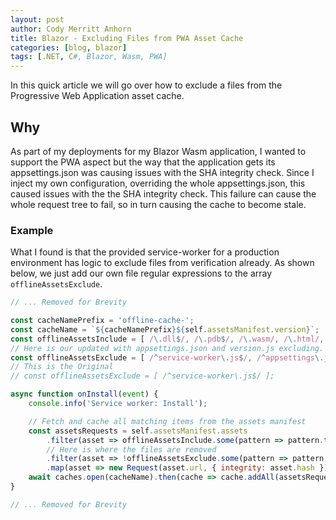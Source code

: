 ```yaml
---
layout: post
author: Cody Merritt Anhorn
title: Blazor - Excluding Files from PWA Asset Cache
categories: [blog, blazor]
tags: [.NET, C#, Blazor, Wasm, PWA]
---
```


In this quick article we will go over how to exclude a files from the Progressive Web Application asset cache.

## Why

As part of my deployments for my Blazor Wasm application, I wanted to support the PWA aspect but the way that the application gets its appsettings.json was causing issues with the SHA integrity check. Since I inject my own configuration, overriding the whole appsettings.json, this caused issues with the the SHA integrity check. This failure can cause the whole request tree to fail, so in turn causing the cache to become stale.

### Example

What I found is that the provided service-worker for a production environment has logic to exclude files from verification already. As shown below, we just add our own file regular expressions to the array <code>offlineAssetsExclude</code>.

~~~ javascript
// ... Removed for Brevity

const cacheNamePrefix = 'offline-cache-';
const cacheName = `${cacheNamePrefix}${self.assetsManifest.version}`;
const offlineAssetsInclude = [ /\.dll$/, /\.pdb$/, /\.wasm/, /\.html/, /\.js$/, /\.json$/, /\.css$/, /\.woff$/, /\.png$/, /\.jpe?g$/, /\.gif$/, /\.ico$/, /\.blat$/, /\.dat$/ ];
// Here is our updated with appsettings.json and version.js excluding.
const offlineAssetsExclude = [ /^service-worker\.js$/, /^appsettings\.json$/, /^version\.js$/ ];
// This is the Original
// const offlineAssetsExclude = [ /^service-worker\.js$/ ];

async function onInstall(event) {
    console.info('Service worker: Install');

    // Fetch and cache all matching items from the assets manifest
    const assetsRequests = self.assetsManifest.assets
        .filter(asset => offlineAssetsInclude.some(pattern => pattern.test(asset.url)))
        // Here is where the files are removed
        .filter(asset => !offlineAssetsExclude.some(pattern => pattern.test(asset.url)))
        .map(asset => new Request(asset.url, { integrity: asset.hash }));
    await caches.open(cacheName).then(cache => cache.addAll(assetsRequests));
}

// ... Removed for Brevity

~~~
